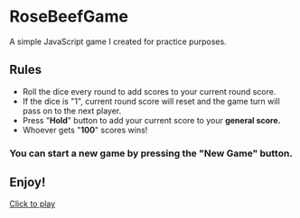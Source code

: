 # RoseBeefGame
A  simple JavaScript game I created for practice purposes.
<h2>Rules</h2>
<ul>
<li>Roll the dice every round to add scores to your current round score.</li>
<li>If the dice is "1", current round score will reset and the game turn will pass on to the next player.</li>
<li>Press "<b>Hold</b>" button to add your current score to your <b>general score.</b></li>
<li>Whoever gets "<b>100</b>" scores wins!</li>
</ul>
<h3>You can start a <b>new game</b> by pressing the "New Game" button.</h3>
<h2>Enjoy!</h2>
<a href="https://rosebeefgame.netlify.app/" type="_blank">Click to play</a>
